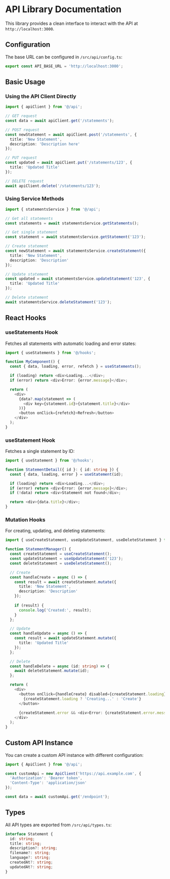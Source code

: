 # API Library Documentation

This library provides a clean interface to interact with the API at `http://localhost:3000`.

## Configuration

The base URL can be configured in `/src/api/config.ts`:

```typescript
export const API_BASE_URL = 'http://localhost:3000';
```

## Basic Usage

### Using the API Client Directly

```typescript
import { apiClient } from '@/api';

// GET request
const data = await apiClient.get('/statements');

// POST request
const newStatement = await apiClient.post('/statements', {
  title: 'New Statement',
  description: 'Description here'
});

// PUT request
const updated = await apiClient.put('/statements/123', {
  title: 'Updated Title'
});

// DELETE request
await apiClient.delete('/statements/123');
```

### Using Service Methods

```typescript
import { statementsService } from '@/api';

// Get all statements
const statements = await statementsService.getStatements();

// Get single statement
const statement = await statementsService.getStatement('123');

// Create statement
const newStatement = await statementsService.createStatement({
  title: 'New Statement',
  description: 'Description'
});

// Update statement
const updated = await statementsService.updateStatement('123', {
  title: 'Updated Title'
});

// Delete statement
await statementsService.deleteStatement('123');
```

## React Hooks

### useStatements Hook

Fetches all statements with automatic loading and error states:

```typescript
import { useStatements } from '@/hooks';

function MyComponent() {
  const { data, loading, error, refetch } = useStatements();

  if (loading) return <div>Loading...</div>;
  if (error) return <div>Error: {error.message}</div>;

  return (
    <div>
      {data?.map(statement => (
        <div key={statement.id}>{statement.title}</div>
      ))}
      <button onClick={refetch}>Refresh</button>
    </div>
  );
}
```

### useStatement Hook

Fetches a single statement by ID:

```typescript
import { useStatement } from '@/hooks';

function StatementDetail({ id }: { id: string }) {
  const { data, loading, error } = useStatement(id);

  if (loading) return <div>Loading...</div>;
  if (error) return <div>Error: {error.message}</div>;
  if (!data) return <div>Statement not found</div>;

  return <div>{data.title}</div>;
}
```

### Mutation Hooks

For creating, updating, and deleting statements:

```typescript
import { useCreateStatement, useUpdateStatement, useDeleteStatement } from '@/hooks';

function StatementManager() {
  const createStatement = useCreateStatement();
  const updateStatement = useUpdateStatement('123');
  const deleteStatement = useDeleteStatement();

  // Create
  const handleCreate = async () => {
    const result = await createStatement.mutate({
      title: 'New Statement',
      description: 'Description'
    });
    
    if (result) {
      console.log('Created:', result);
    }
  };

  // Update
  const handleUpdate = async () => {
    const result = await updateStatement.mutate({
      title: 'Updated Title'
    });
  };

  // Delete
  const handleDelete = async (id: string) => {
    await deleteStatement.mutate(id);
  };

  return (
    <div>
      <button onClick={handleCreate} disabled={createStatement.loading}>
        {createStatement.loading ? 'Creating...' : 'Create'}
      </button>
      
      {createStatement.error && <div>Error: {createStatement.error.message}</div>}
    </div>
  );
}
```

## Custom API Instance

You can create a custom API instance with different configuration:

```typescript
import { ApiClient } from '@/api';

const customApi = new ApiClient('https://api.example.com', {
  'Authorization': 'Bearer token',
  'Content-Type': 'application/json'
});

const data = await customApi.get('/endpoint');
```

## Types

All API types are exported from `/src/api/types.ts`:

```typescript
interface Statement {
  id: string;
  title: string;
  description?: string;
  filename?: string;
  language?: string;
  createdAt?: string;
  updatedAt?: string;
}
```
